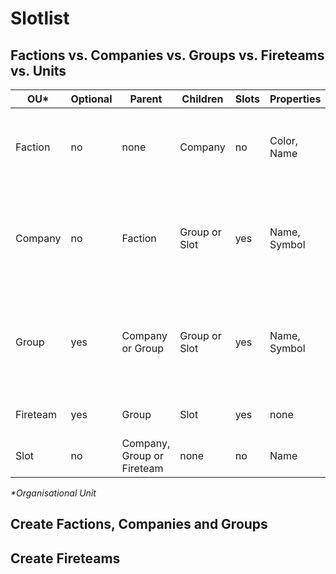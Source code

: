 # Slotlist

## Factions vs. Companies vs. Groups vs. Fireteams vs. Units

| OU*      | Optional | Parent                     | Children       | Slots | Properties   | Characteristics |
| ---      | -------- | ------                     | --------       | ----- | ----------   | --------------- |
| Faction  | no       | none                       | Company        | no    | Color, Name  | Parties that are part of the conflict like OPFOR, BLUFOR, Independant |
| Company  | no       | Faction                    | Group or Slot  | yes   | Name, Symbol | Highest organisational unit in a faction; can be Company, Platoon, Squad, Group or anything else |
| Group    | yes      | Company or Group           | Group or Slot  | yes   | Name, Symbol | Lower/Middle organisational unit; can host other groups; can be Platoon, Squad, Group or anything else |
| Fireteam | yes      | Group                      | Slot           | yes   | none         | Smallest organisational unit |
| Slot     | no       | Company, Group or Fireteam | none           | no    | Name         | The player's slot |

*\*Organisational Unit*

## Create Factions, Companies and Groups

## Create Fireteams
